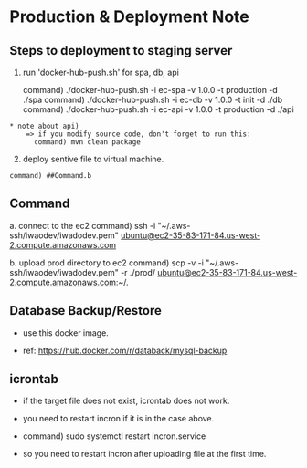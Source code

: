 # Production & Deployment Note

## Steps to deployment to staging server

  1. run 'docker-hub-push.sh' for spa, db, api

      command) ./docker-hub-push.sh -i ec-spa -v 1.0.0 -t production -d ./spa
      command) ./docker-hub-push.sh -i ec-db -v 1.0.0 -t init -d ./db
      command) ./docker-hub-push.sh -i ec-api -v 1.0.0 -t production -d ./api
     
    * note about api)
        => if you modify source code, don't forget to run this:
          command) mvn clean package

  2. deploy sentive file to virtual machine.

    command) ##Command.b
    
## Command

  a. connect to the ec2
    command) ssh -i "~/.aws-ssh/iwaodev/iwadodev.pem" ubuntu@ec2-35-83-171-84.us-west-2.compute.amazonaws.com

  b. upload prod directory to ec2
    command) scp -v -i "~/.aws-ssh/iwaodev/iwadodev.pem" -r ./prod/ ubuntu@ec2-35-83-171-84.us-west-2.compute.amazonaws.com:~/.

## Database Backup/Restore

  - use this docker image.

  - ref: https://hub.docker.com/r/databack/mysql-backup

## icrontab

  - if the target file does not exist, icrontab does not work.

  - you need to restart incron if it is in the case above.

  - command) sudo systemctl restart incron.service

  - so you need to restart incron after uploading file at the first time.
